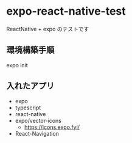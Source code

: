# expo-react-native-test

ReactNative + expo のテストです

## 環境構築手順

expo init

## 入れたアプリ

- expo
- typescript
- react-native
- expo/vector-icons
  - https://icons.expo.fyi/
- React-Navigation
